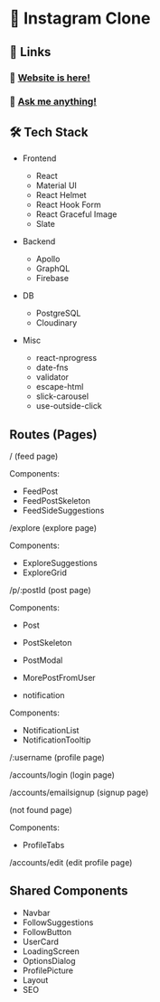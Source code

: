 # 📸 Instagram Clone

## 🔗 Links

### 🥳 [Website is here!](https://vlad-shatskiy.github.io/)

### 📧 <a href="mailto:serrbian@gmail.com">Ask me anything!</a>

## 🛠️ Tech Stack

- Frontend

  - React
  - Material UI
  - React Helmet
  - React Hook Form
  - React Graceful Image
  - Slate

- Backend

  - Apollo
  - GraphQL
  - Firebase

- DB

  - PostgreSQL
  - Cloudinary

- Misc
  - react-nprogress
  - date-fns
  - validator
  - escape-html
  - slick-carousel
  - use-outside-click

## Routes (Pages)

/ (feed page)

Components:

- FeedPost
- FeedPostSkeleton
- FeedSideSuggestions

/explore (explore page)

Components:

- ExploreSuggestions
- ExploreGrid

/p/:postId (post page)

Components:

- Post
- PostSkeleton
- PostModal
- MorePostFromUser

- notification

Components:

- NotificationList
- NotificationTooltip

/:username (profile page)

/accounts/login (login page)

/accounts/emailsignup (signup page)

(not found page)

Components:

- ProfileTabs

/accounts/edit (edit profile page)

## Shared Components

- Navbar
- FollowSuggestions
- FollowButton
- UserCard
- LoadingScreen
- OptionsDialog
- ProfilePicture
- Layout
- SEO
